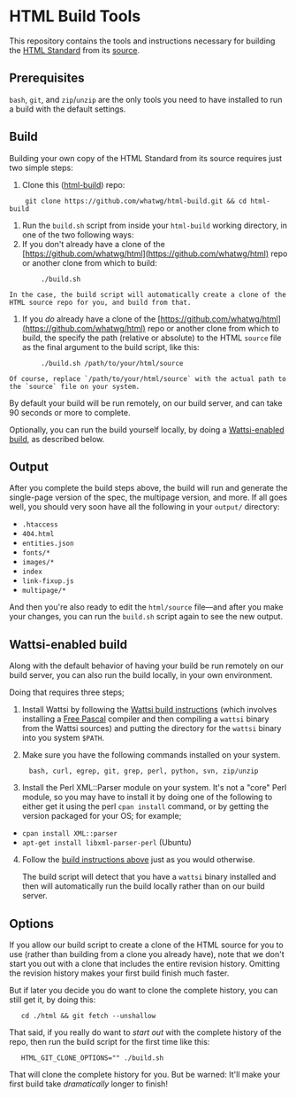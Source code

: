 # HTML Build Tools

This repository contains the tools and instructions necessary for building the [HTML Standard](https://html.spec.whatwg.org/multipage/) from its [source](https://github.com/whatwg/html).

## Prerequisites

`bash`, `git`, and `zip`/`unzip` are the only tools you need to have installed to run a build with the default settings.

## Build

Building your own copy of the HTML Standard from its source requires just two simple steps:

1. Clone this ([html-build](https://github.com/whatwg/html-build)) repo:
```
    git clone https://github.com/whatwg/html-build.git && cd html-build
```

1. Run the `build.sh` script from inside your `html-build` working directory, in one of the two following ways:
  1. If you don't already have a clone of the [https://github.com/whatwg/html](https://github.com/whatwg/html) repo or another clone from which to build:
```
        ./build.sh
```
    In the case, the build script will automatically create a clone of the HTML source repo for you, and build from that.

  1. If you *do* already have a clone of the [https://github.com/whatwg/html](https://github.com/whatwg/html) repo or another clone from which to build, the specify the path (relative or absolute) to the HTML `source` file as the final argument to the build script, like this:
```
        ./build.sh /path/to/your/html/source
```
    Of course, replace `/path/to/your/html/source` with the actual path to the `source` file on your system.

By default your build will be run remotely, on our build server, and can take 90 seconds or more to complete.

Optionally, you can run the build yourself locally, by doing a [Wattsi-enabled build](#wattsi-enabled-build), as described below.

## Output

After you complete the build steps above, the build will run and generate the single-page version of the spec, the multipage version, and more. If all goes well, you should very soon have all the following in your `output/` directory:

- `.htaccess`
- `404.html`
- `entities.json`
- `fonts/*`
- `images/*`
- `index`
- `link-fixup.js`
- `multipage/*`

And then you're also ready to edit the `html/source` file—and after you make your changes, you can run the `build.sh` script again to see the new output.

## Wattsi-enabled build

Along with the default behavior of having your build be run remotely on our build server, you can also run the build locally, in your own environment.

Doing that requires three steps;

1. Install Wattsi by following the [Wattsi build instructions](https://github.com/whatwg/wattsi) (which involves installing a [Free Pascal](http://www.freepascal.org/) compiler and then compiling a `wattsi` binary from the Wattsi sources) and putting the directory for the `wattsi` binary into you system `$PATH`.

2. Make sure you have the following commands installed on your system.
```
     bash, curl, egrep, git, grep, perl, python, svn, zip/unzip
```
3. Install the Perl XML::Parser module on your system. It's not a "core" Perl module, so you may have to install it by doing one of the following to either get it using the perl `cpan install` command, or by getting the version packaged for your OS; for example;

  - `cpan install XML::parser`
  - `apt-get install libxml-parser-perl` (Ubuntu)

4. Follow the [build instructions above](#build) just as you would otherwise.

   The build script will detect that you have a `wattsi` binary installed and then will automatically run the build locally rather than on our build server.

## Options

If you allow our build script to create a clone of the HTML source for you to use (rather than building from a clone you already have), note that we don't start you out with a clone that includes the entire revision history. Omitting the revision history makes your first build finish much faster.

But if later you decide you do want to clone the complete history, you can still get it, by doing this:
```
   cd ./html && git fetch --unshallow
```
That said, if you really do want to *start out* with the complete history of the repo, then run the build script for the first time like this:
```
   HTML_GIT_CLONE_OPTIONS="" ./build.sh
```
That will clone the complete history for you. But be warned: It'll make your first build take *dramatically* longer to finish!
